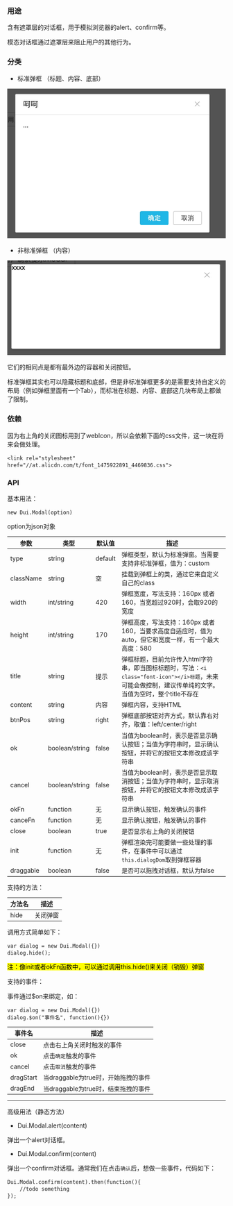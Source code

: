 ### 用途

含有遮罩层的对话框，用于模拟浏览器的alert、confirm等。

模态对话框通过遮罩层来阻止用户的其他行为。

### 分类

- 标准弹框 （标题、内容、底部）

![标准](images/default_popup.png)

- 非标准弹框 （内容）

![非标准](images/custom_popup.png)

它们的相同点是都有最外边的容器和关闭按钮。

标准弹框其实也可以隐藏标题和底部，但是非标准弹框更多的是需要支持自定义的布局（例如弹框里面有一个Tab），而标准在标题、内容、底部这几块布局上都做了限制。

### 依赖

因为右上角的关闭图标用到了webIcon，所以会依赖下面的css文件，这一块在将来会做处理。

```
<link rel="stylesheet" href="//at.alicdn.com/t/font_1475922891_4469836.css">
```

### API

基本用法：

```
new Dui.Modal(option)
```

option为json对象

| 参数        | 类型   |  默认值  |  描述 |
| ------   | --------  | ----  | -------- |
| type | string |   default  | 弹框类型，默认为标准弹窗。当需要支持非标准弹框，值为：custom  |
| className | string | 空 | 挂载到弹框上的类，通过它来自定义自己的class |
| width | int/string |   420     |  弹框宽度，写法支持：160px 或者 160，当宽超过920时，会取920的宽度   |
| height | int/string  |   170   |  弹框高度，写法支持：160px 或者 160，当要求高度自适应时，值为auto，但它和宽度一样，有一个最大高度：580 |
| title   | string |  提示  | 弹框标题，目前允许传入html字符串，即当图标标题时，写法：`<i class="font-icon"></i>标题`，未来可能会做控制，建议传单纯的文字。当值为空时，整个title不存在  |
| content | string | 内容 | 弹框内容，支持HTML |
| btnPos | string |   right     |  弹框底部按钮对齐方式，默认靠右对齐，取值：left/center/right  |
| ok | boolean/string |  false  |  当值为boolean时，表示是否显示确认按钮；当值为字符串时，显示确认按钮，并将它的按钮文本修改成该字符串   |
| cancel | boolean/string |  false  |  当值为boolean时，表示是否显示取消按钮；当值为字符串时，显示取消按钮，并将它的按钮文本修改成该字符串  |
| okFn | function |   无      |  显示确认按钮，触发确认的事件   |
| canceFn | function |   无     |  显示确认按钮，触发确认的事件  |
| close | boolean | true |  是否显示右上角的关闭按钮 |
| init | function |   无     |  弹框渲染完可能要做一些处理的事件，在事件中可以通过`this.dialogDom`取到弹框容器   |
| draggable | boolean | false | 是否可以拖拽对话框，默认为false |

支持的方法：

| 方法名   |  描述 |
| ------ | -------- |
| hide | 关闭弹窗 |

调用方式简单如下：

```
var dialog = new Dui.Modal({})
dialog.hide();
```

<mark>注：像init或者okFn函数中，可以通过调用this.hide()来关闭（销毁）弹窗</mark>

支持的事件：

事件通过$on来绑定，如：

```
var dialog = new Dui.Modal({})
dialog.$on("事件名", function(){})
```

| 事件名   |  描述 |
| ------ | -------- |
| close | 点击右上角关闭时触发的事件 |
| ok | 点击`确定`触发的事件 |
| cancel | 点击`取消`触发的事件 |
| dragStart | 当draggable为true时，开始拖拽的事件 |
| dragEnd | 当draggable为true时，结束拖拽的事件 |

------

高级用法（静态方法）

- Dui.Modal.alert(content)

弹出一个alert对话框。

- Dui.Modal.confirm(content)

弹出一个confirm对话框。通常我们在点击`确认`后，想做一些事件，代码如下：

```
Dui.Modal.confirm(content).then(function(){
    //todo something
});
```






